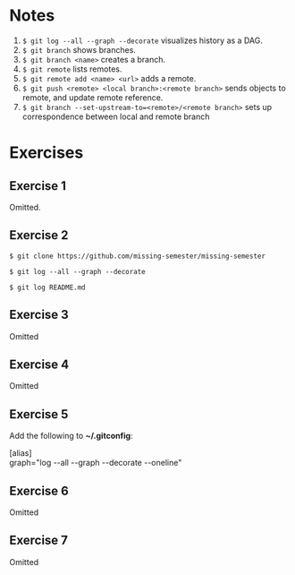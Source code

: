 # Notes
1. `$ git log --all --graph --decorate` visualizes history as a DAG.
2. `$ git branch` shows branches.
3. `$ git branch <name>` creates a branch.
4. `$ git remote` lists remotes.
5. `$ git remote add <name> <url>` adds a remote.
6. `$ git push <remote> <local branch>:<remote branch>` sends objects to remote, and update remote reference.
7. `$ git branch --set-upstream-to=<remote>/<remote branch>` sets up correspondence between local and remote branch

# Exercises
## Exercise 1
Omitted.  

## Exercise 2
`$ git clone https://github.com/missing-semester/missing-semester`

`$ git log --all --graph --decorate`

`$ git log README.md`

## Exercise 3
Omitted  

## Exercise 4
Omitted  

## Exercise 5
Add the following to **~/.gitconfig**:  
  
[alias]  
graph="log --all --graph --decorate --oneline"

## Exercise 6
Omitted  

## Exercise 7
Omitted  